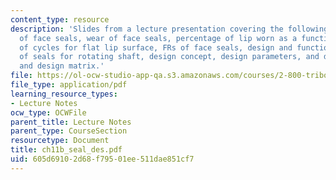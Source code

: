 ```yaml
---
content_type: resource
description: 'Slides from a lecture presentation covering the following topics: Design
  of face seals, wear of face seals, percentage of lip worn as a function of the number
  of cycles for flat lip surface, FRs of face seals, design and functional requirements
  of seals for rotating shaft, design concept, design parameters, and design equation
  and design matrix.'
file: https://ol-ocw-studio-app-qa.s3.amazonaws.com/courses/2-800-tribology-fall-2004/605d69102d68f79501ee511dae851cf7_ch11b_seal_des.pdf
file_type: application/pdf
learning_resource_types:
- Lecture Notes
ocw_type: OCWFile
parent_title: Lecture Notes
parent_type: CourseSection
resourcetype: Document
title: ch11b_seal_des.pdf
uid: 605d6910-2d68-f795-01ee-511dae851cf7
---
```

